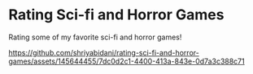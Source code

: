 # Rating Sci-fi and Horror Games
Rating some of my favorite sci-fi and horror games!

https://github.com/shriyabidani/rating-sci-fi-and-horror-games/assets/145644455/7dc0d2c1-4400-413a-843e-0d7a3c388c71

